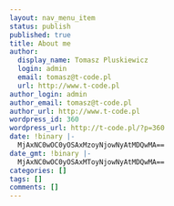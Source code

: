 ```yaml
---
layout: nav_menu_item
status: publish
published: true
title: About me
author:
  display_name: Tomasz Pluskiewicz
  login: admin
  email: tomasz@t-code.pl
  url: http://www.t-code.pl
author_login: admin
author_email: tomasz@t-code.pl
author_url: http://www.t-code.pl
wordpress_id: 360
wordpress_url: http://t-code.pl/?p=360
date: !binary |-
  MjAxNC0wOC0yOSAxMzoyNjowNyAtMDQwMA==
date_gmt: !binary |-
  MjAxNC0wOC0yOSAxMToyNjowNyAtMDQwMA==
categories: []
tags: []
comments: []
---
```


